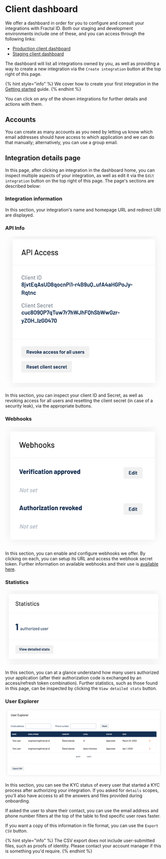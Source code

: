 # Client dashboard

We offer a dashboard in order for you to configure and consult your integrations with Fractal ID. Both our staging and development environments include one of these, and you can access through the following links:

* [Production client dashboard](https://developer.fractal.id)
* [Staging client dashboard](https://developer.next.fractal.id)

The dashboard will list all integrations owned by you, as well as providing a way to create a new integration via the `Create integration` button at the top right of this page.

{% hint style="info" %}
We cover how to create your first integration in the [Getting started](getting-started.md) guide.
{% endhint %}

You can click on any of the shown integrations for further details and actions with them.&#x20;

## Accounts

You can create as many accounts as you need by letting us know which email addresses should have access to which application and we can do that manually; alternatively, you can use a group email.&#x20;

## Integration details page

In this page, after clicking an integration in the dashboard home, you can inspect multiple aspects of your integration, as well as edit it via the `Edit integration` button on the top right of this page. The page's sections are described below:

### Integration information

In this section, your integration's name and homepage URL and redirect URI are displayed.

### API Info

![](<.gitbook/assets/Screenshot 2019-07-04 at 19.13.32.png>)

In this section, you can inspect your client ID and Secret, as well as revoking access for all users and resetting the client secret (in case of a security leak), via the appropriate buttons.

### Webhooks

![](<.gitbook/assets/Screenshot 2019-07-04 at 19.17.29.png>)

In this section, you can enable and configure webhooks we offer. By clicking on each, you can setup its URL and access the webhook secret token. Further information on available webhooks and their use is [available here](user-integration/webhooks/).

### Statistics

![](<.gitbook/assets/Screenshot 2020-05-19 at 20.05.32.png>)

In this section, you can at a glance understand how many users authorized your application (after their authorization code is exchanged by an access/refresh token combination). Further statistics, such as those found in this page, can be inspected by clicking the `View detailed stats` button.

### User Explorer

![](<.gitbook/assets/Screenshot 2020-05-19 at 20.06.29.png>)

In this section, you can see the KYC status of every user that started a KYC process after authorizing your integration. If you asked for `details` scopes, you'll also have access to all the answers and files provided during onboarding.

If asked the user to share their contact, you can use the email address and phone number filters at the top of the table to find specific user rows faster.

If you want a copy of this information in file format, you can use the `Export CSV` button.

{% hint style="info" %}
The CSV export does not include user-submitted files, such as proofs of identity. Please contact your account manager if this is something you'd require.
{% endhint %}
